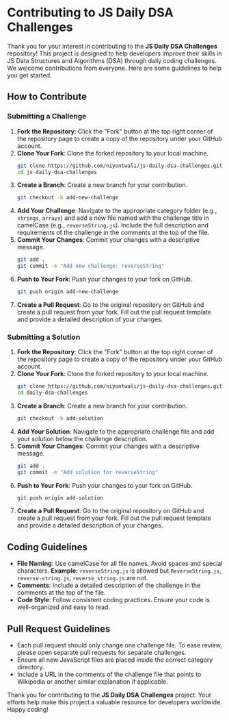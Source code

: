 # Contributing to JS Daily DSA Challenges

Thank you for your interest in contributing to the **JS Daily DSA Challenges** repository! This project is designed to
help developers improve their skills in JS Data Structures and Algorithms (DSA) through daily coding challenges. We
welcome contributions from everyone. Here are some guidelines to help you get started.

## How to Contribute

### Submitting a Challenge

1. **Fork the Repository**: Click the "Fork" button at the top right corner of the repository page to create a copy of
   the repository under your GitHub account.
2. **Clone Your Fork**: Clone the forked repository to your local machine.
   ```sh
   git clone https://github.com/niyontwali/js-daily-dsa-challenges.git
   cd js-daily-dsa-challenges
   ```
3. **Create a Branch**: Create a new branch for your contribution.
   ```sh
   git checkout -b add-new-challenge
   ```
4. **Add Your Challenge**: Navigate to the appropriate category folder (e.g., `strings`, `arrays`) and add a new file
   named with the challenge title in camelCase (e.g., `reverseString.js`). Include the full description and requirements
   of the challenge in the comments at the top of the file.
5. **Commit Your Changes**: Commit your changes with a descriptive message.
   ```sh
   git add .
   git commit -m "Add new challenge: reverseString"
   ```
6. **Push to Your Fork**: Push your changes to your fork on GitHub.
   ```sh
   git push origin add-new-challenge
   ```
7. **Create a Pull Request**: Go to the original repository on GitHub and create a pull request from your fork. Fill out
   the pull request template and provide a detailed description of your changes.

### Submitting a Solution

1. **Fork the Repository**: Click the "Fork" button at the top right corner of the repository page to create a copy of
   the repository under your GitHub account.
2. **Clone Your Fork**: Clone the forked repository to your local machine.
   ```sh
   git clone https://github.com/niyontwali/js-daily-dsa-challenges.git
   cd daily-dsa-challenges
   ```
3. **Create a Branch**: Create a new branch for your contribution.
   ```sh
   git checkout -b add-solution
   ```
4. **Add Your Solution**: Navigate to the appropriate challenge file and add your solution below the challenge
   description.
5. **Commit Your Changes**: Commit your changes with a descriptive message.
   ```sh
   git add .
   git commit -m "Add solution for reverseString"
   ```
6. **Push to Your Fork**: Push your changes to your fork on GitHub.
   ```sh
   git push origin add-solution
   ```
7. **Create a Pull Request**: Go to the original repository on GitHub and create a pull request from your fork. Fill out
   the pull request template and provide a detailed description of your changes.

## Coding Guidelines

- **File Naming**: Use camelCase for all file names. Avoid spaces and special characters. **Example:**
  `reverseString.js` is allowed but `ReverseString.js`, `reverse-string.js`, `reverse_string.js` are not.
- **Comments**: Include a detailed description of the challenge in the comments at the top of the file.
- **Code Style**: Follow consistent coding practices. Ensure your code is well-organized and easy to read.

## Pull Request Guidelines

- Each pull request should only change one challenge file. To ease review, please open separate pull requests for
  separate challenges.
- Ensure all new JavaScript files are placed inside the correct category directory.
- Include a URL in the comments of the challenge file that points to Wikipedia or another similar explanation if
  applicable.

Thank you for contributing to the **JS Daily DSA Challenges** project. Your efforts help make this project a valuable
resource for developers worldwide. Happy coding!

